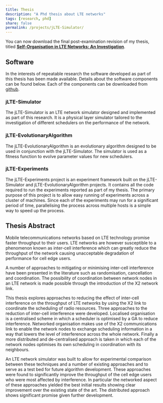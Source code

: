 ```yaml
---
title: Thesis
description: "A Phd thesis about LTE networks"
tags: [research, phd]
share: false
permalink: /projects/jLTE-Simulator/
---
```


You can now download the final post-examination revision of my thesis,
titled [**Self-Organisation in LTE Networks: An
Investigation**](/self-organisation-in-lte-networks-final.pdf).

## Software

In the interests of repeatable research the software developed as part
of this thesis has been made available. Details about the software
components can be found below. Each of the components can be
downloaded from [github](http://github.com/thompsy/jLTE-Simulator).

### jLTE-Simulator

The jLTE-Simulator is an LTE network simulator designed and
implemented as part of this research. It is a physical layer simulator
tailored to the investigation of different schedulers on the
performance of the network.

### jLTE-EvolutionaryAlgorithm

The jLTE-EvolutionaryAlgorithm is an evolutionary algorithm
designed to be used in conjunction with the jLTE-Simulator. The
simulator is used as a fitness function to evolve parameter values for
new schedulers.

### jLTE-Experiments

The jLTE-Experiments project is an experiment framework built on the
jLTE-Simulator and jLTE-EvolutionaryAlgorithm projects. It contains
all the code required to run the experiments reported as part of my
thesis. The primary purpose of this project is to allow easy running
of experiments across a cluster of machines. Since each of the
experiments may run for a significant period of time, parallelising
the process across multiple hosts is a simple way to speed up the
process.


## Thesis Abstract
Mobile telecommunications networks based on LTE technology
promise faster throughput to their users. LTE networks are
however susceptible to a phenomenon known as inter-cell interference
which can greatly reduce the throughput of the network causing
unacceptable degradation of performance for cell edge users.

A number of approaches to mitigating or minimising inter-cell
interference have been presented in the literature such as
randomisation, cancellation and coordination. The possibility of
coordination between network nodes in an LTE network is made
possible through the introduction of the X2 network link.

This thesis explores approaches to reducing the effect of inter-cell
interference on the throughput of LTE networks by using the X2 link to
coordinate the scheduling of radio resources. Three approaches to the
reduction of inter-cell interference were developed. Localised
organisation is a centralised scheme in which a scheduler is optimised
by a GA to reduce interference. Networked organisation makes use of
the X2 communications link to enable the network nodes to exchange
scheduling information in a way that lowers the level of interference
across the whole network. Finally a more distributed and
de-centralised approach is taken in which each of the network nodes
optimises its own scheduling in coordination with its neighbours.

An LTE network simulator was built to allow for experimental
comparison between these techniques and a number of existing
approaches and to serve as a test bed for future algorithm
development. These approaches were found to significantly improve the
throughput of the cell edge users who were most affected by
interference. In particular the networked aspect of these approaches
yielded the best initial results showing clear improvement over the
existing state of the art. The distributed approach shows significant
promise given further development.
